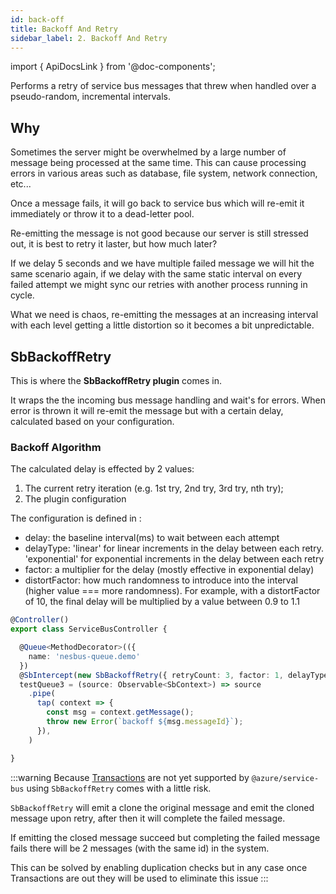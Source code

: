 ```yaml
---
id: back-off
title: Backoff And Retry
sidebar_label: 2. Backoff And Retry
---
```

import { ApiDocsLink } from '@doc-components';

Performs a retry of service bus messages that threw when handled over a pseudo-random, incremental intervals.

## Why

Sometimes the server might be overwhelmed by a large number of message being processed at the same time.
This can cause processing errors in various areas such as database, file system, network connection, etc...

Once a message fails, it will go back to service bus which will re-emit it immediately or throw it to a dead-letter pool.

Re-emitting the message is not good because our server is still stressed out, it is best to retry it laster, but how much later?

If we delay 5 seconds and we have multiple failed message we will hit the same scenario again, if we delay with the same
static interval on every failed attempt we might sync our retries with another process running in cycle.

What we need is chaos, re-emitting the messages at an increasing interval with each level getting a little distortion so it becomes a bit unpredictable.

## SbBackoffRetry

This is where the **SbBackoffRetry plugin** comes in.

It wraps the the incoming bus message handling and wait's for errors.
When error is thrown it will re-emit the message but with a certain delay, calculated based on your configuration.

### Backoff Algorithm

The calculated delay is effected by 2 values:

1. The current retry iteration (e.g. 1st try, 2nd try, 3rd try, nth try);
2. The plugin configuration

The configuration is defined in <ApiDocsLink type="interface" symbol="SbBackoffRetryOptions"></ApiDocsLink>:

- delay: the baseline interval(ms) to wait between each attempt
- delayType: 'linear' for linear increments in the delay between each retry. 'exponential' for exponential increments in the delay between each retry
- factor: a multiplier for the delay (mostly effective in exponential delay)
- distortFactor: how much randomness to introduce into the interval (higher value === more randomness).
For example, with a distortFactor of 10, the final delay will be multiplied by a value between 0.9 to 1.1

```typescript
@Controller()
export class ServiceBusController {

  @Queue<MethodDecorator>(({
    name: 'nesbus-queue.demo'
  })
  @SbIntercept(new SbBackoffRetry({ retryCount: 3, factor: 1, delayType: 'linear' }))
  testQueue3 = (source: Observable<SbContext>) => source
    .pipe(
      tap( context => {
        const msg = context.getMessage();
        throw new Error(`backoff ${msg.messageId}`);
      }),
    )

}
```

:::warning
Because [Transactions](https://github.com/Azure/azure-sdk-for-js/issues/8252) are not yet supported by `@azure/service-bus` using
`SbBackoffRetry` comes with a little risk.

`SbBackoffRetry` will emit a clone the original message and emit the cloned message upon retry, after then it will complete the failed message.

If emitting the closed message succeed but completing the failed message fails there will be 2 messages (with the same id) in the system.

This can be solved by enabling duplication checks but in any case once Transactions are out they will be used to eliminate this issue
:::
